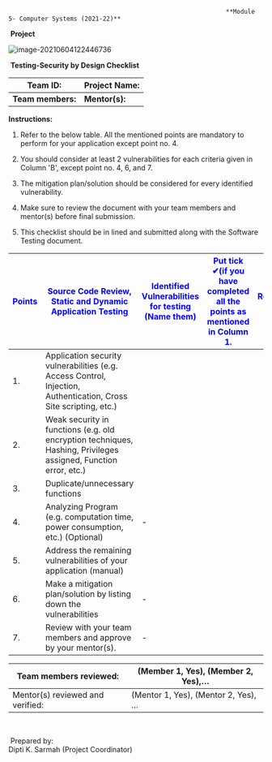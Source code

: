 																**Module 5- Computer Systems (2021-22)**      

​																							**Project**    

![image-20210604122446736](C:\Users\SarmahDK\AppData\Roaming\Typora\typora-user-images\image-20210604122446736.png)

​																**Testing-Security by Design Checklist**

| Team ID:           | Project  Name: |
| ------------------ | -------------- |
| **Team  members:** | **Mentor(s):** |

**Instructions:**

1. Refer to the below table. All the mentioned points are mandatory to perform for your application except point no. 4.

2. You should consider at least 2 vulnerabilities for each  criteria given in Column 'B', except point no. 4, 6, and 7.

3. The mitigation plan/solution should be considered for every  identified vulnerability. 

4. Make sure to review the document with your team members and mentor(s) before final submission.

5. This checklist should be in lined and submitted along with the Software Testing document. 

   



| **<span style="color:blue">Points</span>** | **<span style="color:blue">Source Code Review, Static and Dynamic Application Testing</span>** | **<span style="color:blue">Identified Vulnerabilities for testing (Name them)</span>** | **<span style="color:blue">Put tick ✔(if you have completed all the points as mentioned in Column 1.</span>** | **<span style="color:blue">Remarks, if any</span>** |
| ------------------------------------------ | ------------------------------------------------------------ | ------------------------------------------------------------ | ------------------------------------------------------------ | --------------------------------------------------- |
| 1.                                         | Application security vulnerabilities (e.g. Access Control, Injection, Authentication, Cross Site scripting, etc.) |                                                              |                                                              |                                                     |
| 2.                                         | Weak security in functions (e.g. old encryption techniques, Hashing, Privileges assigned, Function error, etc.) |                                                              |                                                              |                                                     |
| 3.                                         | Duplicate/unnecessary functions                              |                                                              |                                                              |                                                     |
| 4.                                         | Analyzing Program (e.g. computation time, power consumption, etc.) (Optional) | -                                                            |                                                              |                                                     |
| 5.                                         | Address the remaining vulnerabilities of your application (manual) |                                                              |                                                              |                                                     |
| 6.                                         | Make a mitigation plan/solution by listing down the vulnerabilities | -                                                            |                                                              |                                                     |
| 7.                                         | Review with your team members and approve by your mentor(s). | -                                                            |                                                              |                                                     |



| Team  members reviewed:           | (Member 1, Yes), (Member 2,  Yes),…  |
| --------------------------------- | ------------------------------------ |
| Mentor(s)  reviewed and verified: | (Mentor 1, Yes), (Mentor 2,  Yes), … |

​																									

​																																							Prepared by: 	
​																																									Dipti K. Sarmah (Project Coordinator)	

​																																		

